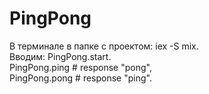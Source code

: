# PingPong 

В терминале в папке с проектом: iex -S mix. <br />
Вводим: PingPong.start. <br />
PingPong.ping # response "pong", <br />
PingPong.pong # response "ping". <br />